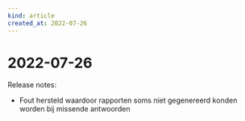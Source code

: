 ```yaml
---
kind: article
created_at: 2022-07-26
---
```


# 2022-07-26

Release notes:

* Fout hersteld waardoor rapporten soms niet gegenereerd konden worden bij missende antwoorden
